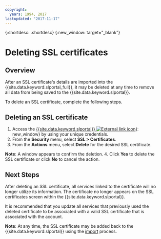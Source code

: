 ```yaml
---
copyright:
  years: 1994, 2017
lastupdated: "2017-11-17"
---
```


{:shortdesc: .shortdesc}
{:new_window: target="_blank"}

# Deleting SSL certificates

## Overview

After an SSL certificate's details are imported into the {{site.data.keyword.slportal_full}}, it may be deleted at any time to remove all data from being saved to the {{site.data.keyword.slportal}}.

To delete an SSL certificate, complete the following steps.

## Deleting an SSL certificate

1. Access the [{{site.data.keyword.slportal}} ![External link icon](../../icons/launch-glyph.svg "External link icon")](https://control.softlayer.com/){: new_window} by using your unique credentials.
2. From the **Security** menu, select **SSL > Certificates**.
3. From the **Actions** menu, select **Delete** for the desired SSL certificate.

  **Note:** A window appears to confirm the deletion.
4. Click **Yes** to delete the SSL certificate or click **No** to cancel the action.

## Next Steps

After deleting an SSL certificate, all services linked to the certificate will no longer utilize its information. The certificate no longer appears on the SSL certificates screen within the {{site.data.keyword.slportal}}.

It is recommended that you update all services that previously used the deleted certificate to be associated with a valid SSL certificate that is associated with the account.

**Note:** At any time, the SSL certificate may be added back to the {{site.data.keyword.slportal}} using the [import](import-ssl-certificate.html) process.
